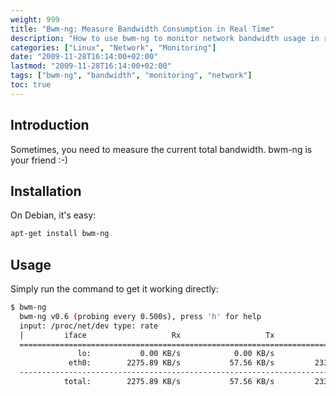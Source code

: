 ```yaml
---
weight: 999
title: "Bwm-ng: Measure Bandwidth Consumption in Real Time"
description: "How to use bwm-ng to monitor network bandwidth usage in real-time on Linux systems."
categories: ["Linux", "Network", "Monitoring"]
date: "2009-11-28T16:14:00+02:00"
lastmod: "2009-11-28T16:14:00+02:00"
tags: ["bwm-ng", "bandwidth", "monitoring", "network"]
toc: true
---
```


## Introduction

Sometimes, you need to measure the current total bandwidth. bwm-ng is your friend :-)

## Installation

On Debian, it's easy:

```bash
apt-get install bwm-ng
```

## Usage

Simply run the command to get it working directly:

```bash
$ bwm-ng
  bwm-ng v0.6 (probing every 0.500s), press 'h' for help
  input: /proc/net/dev type: rate
  |         iface                   Rx                   Tx                Total
  ==============================================================================
               lo:           0.00 KB/s            0.00 KB/s            0.00 KB/s
             eth0:        2275.89 KB/s           57.56 KB/s         2333.45 KB/s
  ------------------------------------------------------------------------------
            total:        2275.89 KB/s           57.56 KB/s         2333.45 KB/s
```

